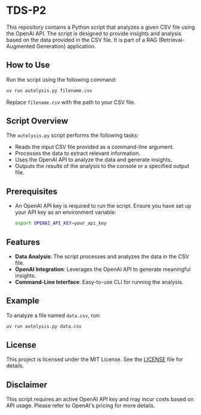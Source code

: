 # TDS-P2

This repository contains a Python script that analyzes a given CSV file using the OpenAI API. The script is designed to provide insights and analysis based on the data provided in the CSV file. It is part of a RAG (Retrieval-Augmented Generation) application.

## How to Use

Run the script using the following command:

```bash
uv run autolysis.py filename.csv
```

Replace `filename.csv` with the path to your CSV file.

## Script Overview

The `autolysis.py` script performs the following tasks:

-   Reads the input CSV file provided as a command-line argument.
-   Processes the data to extract relevant information.
-   Uses the OpenAI API to analyze the data and generate insights.
-   Outputs the results of the analysis to the console or a specified output file.

## Prerequisites

-   An OpenAI API key is required to run the script. Ensure you have set up your API key as an environment variable:
    ```bash
    export OPENAI_API_KEY=your_api_key
    ```

## Features

-   **Data Analysis**: The script processes and analyzes the data in the CSV file.
-   **OpenAI Integration**: Leverages the OpenAI API to generate meaningful insights.
-   **Command-Line Interface**: Easy-to-use CLI for running the analysis.

## Example

To analyze a file named `data.csv`, run:

```bash
uv run autolysis.py data.csv
```

## License

This project is licensed under the MIT License. See the [LICENSE](LICENSE) file for details.

## Disclaimer

This script requires an active OpenAI API key and may incur costs based on API usage. Please refer to OpenAI's pricing for more details.
